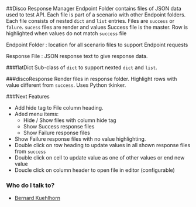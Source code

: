 ##Disco Response Manager
Endpoint Folder contains files of JSON data used to test API.
Each file is part of a scenario with other Endpoint folders.
Each file consists of nested `dict` and `list` entries. 
Files are `success` or `falure`. `sucess` files are render and values
Success file is the master.
Row is highlighted when values do not match `success` file

Endpoint Folder
: location for all scenario files to support Endpoint requests

Response File
: JSON response text to give response data. 

###flatDict
Sub-class of `dict` to support nexted `dict` and `list`. 

###discoResponse
Render files in response folder. Highlight rows with value different from  `success`.
Uses Python tkinker.

###Next Features
- Add hide tag to File column heading.
- Aded menu items:
  - Hide / Show files with column hide tag
  - Show Success response files
  - Show Failure response files
- Show Failure response files with no value highlighting.
- Double click on row heading to update values in all shown response files from `success`
- Double click on cell to update value as one of other values or end new value
- Doucle click on column header to open file in editor (configurable)

### Who do I talk to? ###

* [Bernard Kuehlhorn](mailto:bkuehlhorn@acm.org)